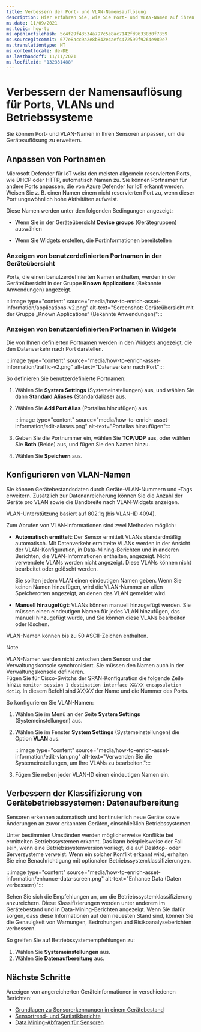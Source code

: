 ```yaml
---
title: Verbessern der Port- und VLAN-Namensauflösung
description: Hier erfahren Sie, wie Sie Port- und VLAN-Namen auf ihren Sensoren anpassen können, um die Geräteauflösung zu erweitern.
ms.date: 11/09/2021
ms.topic: how-to
ms.openlocfilehash: 5c4f29f43534a797c5e8ac7142fd9633830f7859
ms.sourcegitcommit: 677e8acc9a2e8b842e4aef4472599f9264e989e7
ms.translationtype: HT
ms.contentlocale: de-DE
ms.lasthandoff: 11/11/2021
ms.locfileid: "132331488"
---
```

# <a name="enhance-port-vlan-and-os-resolution"></a>Verbessern der Namensauflösung für Ports, VLANs und Betriebssysteme

Sie können Port- und VLAN-Namen in Ihren Sensoren anpassen, um die Geräteauflösung zu erweitern.

## <a name="customize-port-names"></a>Anpassen von Portnamen

Microsoft Defender für IoT weist den meisten allgemein reservierten Ports, wie DHCP oder HTTP, automatisch Namen zu. Sie können Portnamen für andere Ports anpassen, die von Azure Defender for IoT erkannt werden. Weisen Sie z. B. einen Namen einem nicht reservierten Port zu, wenn dieser Port ungewöhnlich hohe Aktivitäten aufweist.

Diese Namen werden unter den folgenden Bedingungen angezeigt:

  - Wenn Sie in der Geräteübersicht **Device groups** (Gerätegruppen) auswählen

  - Wenn Sie Widgets erstellen, die Portinformationen bereitstellen

### <a name="view-custom-port-names-in-the-device-map"></a>Anzeigen von benutzerdefinierten Portnamen in der Geräteübersicht

Ports, die einen benutzerdefinierten Namen enthalten, werden in der Geräteübersicht in der Gruppe **Known Applications** (Bekannte Anwendungen) angezeigt.

:::image type="content" source="media/how-to-enrich-asset-information/applications-v2.png" alt-text="Screenshot: Geräteübersicht mit der Gruppe „Known Applications“ (Bekannte Anwendungen)":::

### <a name="view-custom-port-names-in-widgets"></a>Anzeigen von benutzerdefinierten Portnamen in Widgets

Die von Ihnen definierten Portnamen werden in den Widgets angezeigt, die den Datenverkehr nach Port darstellen.

:::image type="content" source="media/how-to-enrich-asset-information/traffic-v2.png" alt-text="Datenverkehr nach Port":::

So definieren Sie benutzerdefinierte Portnamen:

1. Wählen Sie **System Settings** (Systemeinstellungen) aus, und wählen Sie dann **Standard Aliases** (Standardaliase) aus.

2. Wählen Sie **Add Port Alias** (Portalias hinzufügen) aus.

    :::image type="content" source="media/how-to-enrich-asset-information/edit-aliases.png" alt-text="Portalias hinzufügen":::

3. Geben Sie die Portnummer ein, wählen Sie **TCP/UDP** aus, oder wählen Sie **Both** (Beide) aus, und fügen Sie den Namen hinzu.

4. Wählen Sie **Speichern** aus.

## <a name="configure-vlan-names"></a>Konfigurieren von VLAN-Namen

Sie können Gerätebestandsdaten durch Geräte-VLAN-Nummern und -Tags erweitern. Zusätzlich zur Datenanreicherung können Sie die Anzahl der Geräte pro VLAN sowie die Bandbreite nach VLAN-Widgets anzeigen.

VLAN-Unterstützung basiert auf 802.1q (bis VLAN-ID 4094).

Zum Abrufen von VLAN-Informationen sind zwei Methoden möglich:

- **Automatisch ermittelt**: Der Sensor ermittelt VLANs standardmäßig automatisch. Mit Datenverkehr ermittelte VLANs werden in der Ansicht der VLAN-Konfiguration, in Data-Mining-Berichten und in anderen Berichten, die VLAN-Informationen enthalten, angezeigt. Nicht verwendete VLANs werden nicht angezeigt. Diese VLANs können nicht bearbeitet oder gelöscht werden. 

  Sie sollten jedem VLAN einen eindeutigen Namen geben. Wenn Sie keinen Namen hinzufügen, wird die VLAN-Nummer an allen Speicherorten angezeigt, an denen das VLAN gemeldet wird.

- **Manuell hinzugefügt**: VLANs können manuell hinzugefügt werden. Sie müssen einen eindeutigen Namen für jedes VLAN hinzufügen, das manuell hinzugefügt wurde, und Sie können diese VLANs bearbeiten oder löschen.

VLAN-Namen können bis zu 50 ASCII-Zeichen enthalten.

> [!NOTE]
> VLAN-Namen werden nicht zwischen dem Sensor und der Verwaltungskonsole synchronisiert. Sie müssen den Namen auch in der Verwaltungskonsole definieren.  
Fügen Sie für Cisco-Switchs der SPAN-Konfiguration die folgende Zeile hinzu: `monitor session 1 destination interface XX/XX encapsulation dot1q`. In diesem Befehl sind *XX/XX* der Name und die Nummer des Ports.

So konfigurieren Sie VLAN-Namen:

1. Wählen Sie im Menü an der Seite **System Settings** (Systemeinstellungen) aus.

2. Wählen Sie im Fenster **System Settings** (Systemeinstellungen) die Option **VLAN** aus.

    :::image type="content" source="media/how-to-enrich-asset-information/edit-vlan.png" alt-text="Verwenden Sie die Systemeinstellungen, um Ihre VLANs zu bearbeiten.":::

3. Fügen Sie neben jeder VLAN-ID einen eindeutigen Namen ein.

## <a name="improve-device-operating-system-classification-data-enhancement"></a>Verbessern der Klassifizierung von Gerätebetriebssystemen: Datenaufbereitung

Sensoren erkennen automatisch und kontinuierlich neue Geräte sowie Änderungen an zuvor erkannten Geräten, einschließlich Betriebssystemen.

Unter bestimmten Umständen werden möglicherweise Konflikte bei ermittelten Betriebssystemen erkannt. Das kann beispielsweise der Fall sein, wenn eine Betriebssystemversion vorliegt, die auf Desktop- oder Serversysteme verweist. Wenn ein solcher Konflikt erkannt wird, erhalten Sie eine Benachrichtigung mit optionalen Betriebssystemklassifizierungen.

:::image type="content" source="media/how-to-enrich-asset-information/enhance-data-screen.png" alt-text="Enhance Data (Daten verbessern)":::

Sehen Sie sich die Empfehlungen an, um die Betriebssystemklassifizierung anzureichern. Diese Klassifizierungen werden unter anderem im Gerätebestand und in Data-Mining-Berichten angezeigt. Wenn Sie dafür sorgen, dass diese Informationen auf dem neuesten Stand sind, können Sie die Genauigkeit von Warnungen, Bedrohungen und Risikoanalyseberichten verbessern.

So greifen Sie auf Betriebssystemempfehlungen zu:

1. Wählen Sie **Systemeinstellungen** aus.
1. Wählen Sie **Datenaufbereitung** aus.

## <a name="next-steps"></a>Nächste Schritte

Anzeigen von angereicherten Geräteinformationen in verschiedenen Berichten:

- [Grundlagen zu Sensorerkennungen in einem Gerätebestand](how-to-investigate-sensor-detections-in-a-device-inventory.md)
- [Sensortrend- und Statistikberichte](how-to-create-trends-and-statistics-reports.md)
- [Data Mining-Abfragen für Sensoren](how-to-create-data-mining-queries.md)
